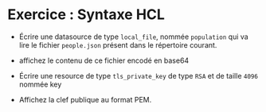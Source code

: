 # Exercice : Syntaxe HCL

* Écrire une datasource de type `local_file`, nommée `population` qui va lire le fichier `people.json` présent dans le répertoire courant.

* affichez le contenu de ce fichier encodé en base64

* Écrire une resource de type `tls_private_key` de type `RSA` et de taille `4096` nommée key

* Affichez la clef publique au format PEM.
